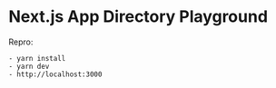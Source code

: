 # Next.js App Directory Playground

Repro:

```
- yarn install
- yarn dev
- http://localhost:3000
```
